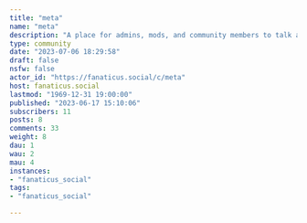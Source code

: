 ```yaml
---
title: "meta" 
name: "meta"
description: "A place for admins, mods, and community members to talk about fanaticus. Let me know what you guys think about the instance, if you have any issues you want to raise publicly, or if you have any feature requests."
type: community
date: "2023-07-06 18:29:58"
draft: false
nsfw: false
actor_id: "https://fanaticus.social/c/meta"
host: fanaticus.social
lastmod: "1969-12-31 19:00:00"
published: "2023-06-17 15:10:06"
subscribers: 11
posts: 8
comments: 33
weight: 8
dau: 1
wau: 2
mau: 4
instances:
- "fanaticus_social"
tags: 
- "fanaticus_social"

---
```

